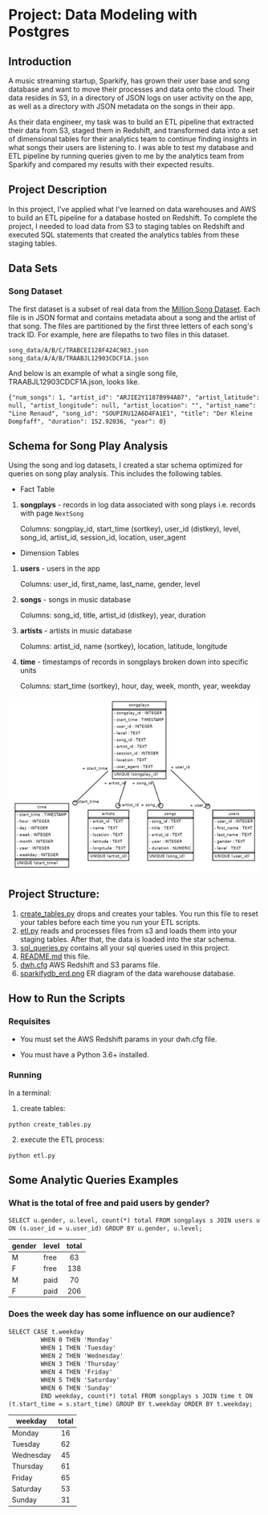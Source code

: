 # Project: Data Modeling with Postgres

## Introduction

A music streaming startup, Sparkify, has grown their user base and song database and want to move their processes and data onto the cloud. Their data resides in S3, in a directory of JSON logs on user activity on the app, as well as a directory with JSON metadata on the songs in their app.

As their data engineer, my task was to build an ETL pipeline that extracted their data from S3, staged them in Redshift, and transformed data into a set of dimensional tables for their analytics team to continue finding insights in what songs their users are listening to. I was able to test my database and ETL pipeline by running queries given to me by the analytics team from Sparkify and compared my results with their expected results.

## Project Description

In this project, I've applied what I've learned on data warehouses and AWS to build an ETL pipeline for a database hosted on Redshift. To complete the project, I needed to load data from S3 to staging tables on Redshift and executed SQL statements that created the analytics tables from these staging tables.

## Data Sets

### Song Dataset

The first dataset is a subset of real data from the [Million Song Dataset](https://labrosa.ee.columbia.edu/millionsong/). Each file is in JSON format and contains metadata about a song and the artist of that song. The files are partitioned by the first three letters of each song's track ID. For example, here are filepaths to two files in this dataset.

```
song_data/A/B/C/TRABCEI128F424C983.json
song_data/A/A/B/TRAABJL12903CDCF1A.json
```

And below is an example of what a single song file, TRAABJL12903CDCF1A.json, looks like.

```
{"num_songs": 1, "artist_id": "ARJIE2Y1187B994AB7", "artist_latitude": null, "artist_longitude": null, "artist_location": "", "artist_name": "Line Renaud", "song_id": "SOUPIRU12A6D4FA1E1", "title": "Der Kleine Dompfaff", "duration": 152.92036, "year": 0}
```

## Schema for Song Play Analysis

Using the song and log datasets, I created a star schema optimized for queries on song play analysis. This includes the following tables.

* Fact Table
 1. **songplays** - records in log data associated with song plays i.e. records with page `NextSong`

    Columns: songplay_id, start_time (sortkey), user_id (distkey), level, song_id, artist_id, session_id, location, user_agent
    
* Dimension Tables
 1. **users** - users in the app
 
    Columns: user_id, first_name, last_name, gender, level
 1. **songs** - songs in music database
 
    Columns: song_id, title, artist_id (distkey), year, duration
 1. **artists** - artists in music database
 
    Columns: artist_id, name (sortkey), location, latitude, longitude
 1. **time** - timestamps of records in songplays broken down into specific units
 
    Columns: start_time (sortkey), hour, day, week, month, year, weekday
    
  ![ER Diagram](./sparkifydb_erd.png)
## Project Structure:

1. [create_tables.py](./create_tables.py) drops and creates your tables. You run this file to reset your tables before each time you run your ETL scripts.
1. [etl.py](./etl.py) reads and processes files from s3 and loads them into your staging tables. After that, the data is loaded into the star schema. 
1. [sql_queries.py](./sql_queries.py) contains all your sql queries used in this project.
1. [README.md](./README.md) this file.
1. [dwh.cfg](./dwh.cfg) AWS Redshift and S3 params file.
1. [sparkifydb_erd.png](./sparkifydb_erd.png) ER diagram of the data warehouse database.

## How to Run the Scripts

### Requisites

* You must set the AWS Redshift params in your dwh.cfg file.

* You must have a Python 3.6+ installed.

### Running

In a terminal:

1. create tables:

`python create_tables.py`

2. execute the ETL process:

`python etl.py`


## Some Analytic Queries Examples

### What is the total of free and paid users by gender?

```
SELECT u.gender, u.level, count(*) total FROM songplays s JOIN users u ON (s.user_id = u.user_id) GROUP BY u.gender, u.level;
```

| gender | level | total|
|--------|-------|:----:|
| M      | free  | 63  |   
| F      | free  | 138  |
| M      | paid  | 70 |
| F      | paid  | 206 |

### Does the week day has some influence on our audience?

```
SELECT CASE t.weekday
         WHEN 0 THEN 'Monday'
         WHEN 1 THEN 'Tuesday'
         WHEN 2 THEN 'Wednesday'
         WHEN 3 THEN 'Thursday'
         WHEN 4 THEN 'Friday'
         WHEN 5 THEN 'Saturday'
         WHEN 6 THEN 'Sunday' 
         END weekday, count(*) total FROM songplays s JOIN time t ON (t.start_time = s.start_time) GROUP BY t.weekday ORDER BY t.weekday;
```

| weekday   | total|
|-----------|:-----:|
| Monday    | 16  |
| Tuesday   | 62  |
| Wednesday | 45  | 
| Thursday  | 61  |
| Friday    | 65  |
| Saturday  | 53   |
| Sunday    | 31   |
